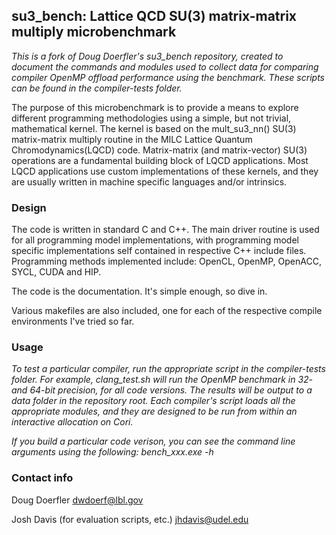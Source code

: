 ## su3_bench: Lattice QCD SU(3) matrix-matrix multiply microbenchmark  
*This is a fork of Doug Doerfler's su3_bench repository, created to document the commands and modules used to collect data for comparing compiler OpenMP offload performance using the benchmark. These scripts can be found in the compiler-tests folder.*

The purpose of this microbenchmark is to provide a means to explore different programming methodologies using a simple, but not trivial, mathematical kernel. The kernel is based on the mult_su3_nn() SU(3) matrix-matrix multiply routine in the MILC Lattice Quantum Chromodynamics(LQCD) code. Matrix-matrix (and matrix-vector) SU(3) operations are a fundamental building block of LQCD applications. Most LQCD applications use custom implementations of these kernels, and they are usually written in machine specific languages and/or  intrinsics. 

### Design
The code is written in standard C and C++. The main driver routine is used for all programming model implementations, with programming model specific implementations self contained in respective C++ include files. Programming methods implemented include: OpenCL, OpenMP, OpenACC, SYCL, CUDA and HIP.

The code is the documentation. It's simple enough, so dive in.

Various makefiles are also included, one for each of the respective compile environments I've tried so far.

### Usage
*To test a particular compiler, run the appropriate script in the compiler-tests folder. For example, clang_test.sh will run the OpenMP benchmark in 32- and 64-bit precision, for all code versions. The results will be output to a data folder in the repository root. Each compiler's script loads all the appropriate modules, and they are designed to be run from within an interactive allocation on Cori.*

*If you build a particular code verison, you can see the command line arguments using the following:*
*bench_xxx.exe -h*

### Contact info
Doug Doerfler
dwdoerf@lbl.gov

Josh Davis (for evaluation scripts, etc.)
jhdavis@udel.edu